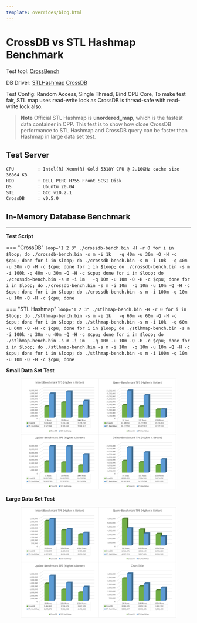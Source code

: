 ```yaml
---
template: overrides/blog.html
---
```


# CrossDB vs STL Hashmap Benchmark

Test tool: [CrossBench](../../../docs/reference/crossbench)  

DB Driver: [STLHashmap](https://github.com/crossdb-org/CrossBench/blob/main/stlhmap-bench.c) [CrossDB](https://github.com/crossdb-org/CrossBench/blob/main/crossdb-bench.c) 

Test Config: Random Access, Single Thread, Bind CPU Core, To make test fair, STL map uses read-write lock as CrossDB is thread-safe with read-write lock also.

>**Note**
> Official STL Hashmap is **unordered_map**, which is the fastest data container in CPP. This test is to show how close CrossDB performance to STL Hashmap and CrossDB query can be faster than Hashmap in large data set test.

## Test Server
```
CPU			: Intel(R) Xeon(R) Gold 5318Y CPU @ 2.10GHz	cache size 36864 KB
HDD			: DELL PERC H755 Front SCSI Disk
OS			: Ubuntu 20.04
STL			: GCC v10.2.1
CrossDB		: v0.5.0
```

<!--
cat /proc/cpuinfo
sudo lshw -class disk
-->

## In-Memory Database Benchmark
-------------------------------------------------------------------------------

**Test Script**

=== "CrossDB"
	```
	loop="1 2 3"
	./crossdb-bench.bin -H -r 0
	for i in $loop; do ./crossdb-bench.bin -s m -i 1k   -q 40m -u 30m -Q -H -c $cpu; done
	for i in $loop; do ./crossdb-bench.bin -s m -i 10k  -q 40m -u 30m -Q -H -c $cpu; done
	for i in $loop; do ./crossdb-bench.bin -s m -i 100k -q 40m -u 30m -Q -H -c $cpu; done
	for i in $loop; do ./crossdb-bench.bin -s m -i 1m   -q 10m -u 10m -Q -H -c $cpu; done
	for i in $loop; do ./crossdb-bench.bin -s m -i 10m  -q 10m -u 10m -Q -H -c $cpu; done
	for i in $loop; do ./crossdb-bench.bin -s m -i 100m -q 10m -u 10m -Q -H -c $cpu; done
	```

=== "STL Hashmap"
	```
	loop="1 2 3"
	./stlhmap-bench.bin -H -r 0
	for i in $loop; do ./stlhmap-bench.bin -s m -i 1k   -q 60m -u 60m -Q -H -c $cpu; done
	for i in $loop; do ./stlhmap-bench.bin -s m -i 10k  -q 60m -u 60m -Q -H -c $cpu; done
	for i in $loop; do ./stlhmap-bench.bin -s m -i 100k -q 30m -u 40m -Q -H -c $cpu; done
	for i in $loop; do ./stlhmap-bench.bin -s m -i 1m   -q 10m -u 10m -Q -H -c $cpu; done
	for i in $loop; do ./stlhmap-bench.bin -s m -i 10m  -q 10m -u 10m -Q -H -c $cpu; done
	for i in $loop; do ./stlhmap-bench.bin -s m -i 100m -q 10m -u 10m -Q -H -c $cpu; done
	```

**Small Data Set Test**
<figure class="cdb-figure">
	<img src="../../../images/benchmark/crossdb-vs-stlhmap-small.png">
</figure>

**Large Data Set Test**
<figure class="cdb-figure">
	<img src="../../../images/benchmark/crossdb-vs-stlhmap-large.png">
</figure>
